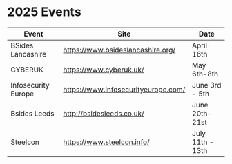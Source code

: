 # 2025 Events

| Event               | Site                                 | Date                  |
|---------------------|--------------------------------------|-----------------------|
| BSides Lancashire   | https://www.bsideslancashire.org/    | April 16th            |
| CYBERUK             | https://www.cyberuk.uk/              | May 6th-8th           |
| Infosecurity Europe	| https://www.infosecurityeurope.com/  | June 3rd - 5th        |
| Bsides Leeds      	| http://bsidesleeds.co.uk/            | June 20th-21st        |
| Steelcon 	          | https://www.steelcon.info/           | July 11th - 13th      |

